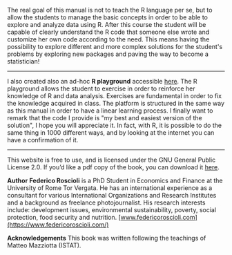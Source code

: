 The real goal of this manual is not to teach the R language per se, but
to allow the students to manage the basic concepts in order to be able
to explore and analyze data using R. After this course the student will
be capable of clearly understand the R code that someone else wrote and
customize her own code according to the need. This means having the
possibility to explore different and more complex solutions for the
student's problems by exploring new packages and paving the way to
become a statistician!

---

I also created also an ad-hoc **R playground** accessible
[here](https://federicoroscioli.shinyapps.io/exercises/). The R
playground allows the student to exercise in order to reinforce her
knowledge of R and data analysis. Exercises are fundamental in order to
fix the knowledge acquired in class. The platform is structured in the
same way as this manual in order to have a linear learning process. I
finally want to remark that the code I provide is "my best and easiest
version of the solution", I hope you will appreciate it. In fact, with
R, it is possible to do the same thing in 1000 different ways, and by
looking at the internet you can have a confirmation of it.

---

This website is free to use, and is licensed under the GNU General Public
License 2.0. If you’d like a pdf copy of the book, you can download it [here](https://github.com/federicoroscioli/book/blob/2b55c0f10dac709bf83a6edc26c7175128c34cd3/docs/_main.pdf).

**Author**
**Federico Roscioli** is a PhD Student in Economics and Finance at the University of Rome Tor Vergata. He has an international experience as a consultant for various International Organizations and Research Institutes and a background as freelance photojournalist. His research interests include: development issues, environmental sustainability, poverty, social protection, food security and nutrition. 
[www.federicoroscioli.com](https://www.federicoroscioli.com/)

**Acknowledgements**
This book was written following the teachings of Matteo Mazziotta (ISTAT).
